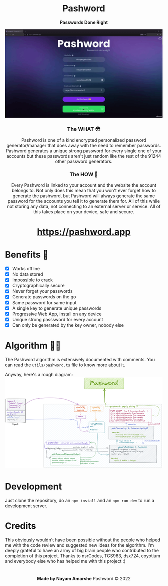 <div align="center">

# Pashword
**Passwords Done Right**

<img src="/pashword.gif">

### The WHAT 😳
Pashword is one of a kind encrypted personalized password generator/manager that does away with the need to remember passwords. Pashword generates a unique strong password for every single one of your accounts but these passwords aren't just random like the rest of the 91244 other password generators. 

### The HOW 🤔
Every Pashword is linked to your account and the website the account belongs to. Not only does this mean that you won't ever forget how to generate the pashword, but Pashword will always generate the same password for the accounts you tell it to generate them for. All of this while not storing any data, not connecting to an external server or service. All of this takes place on your device, safe and secure.

# https://pashword.app
</div>

# Benefits 🚀
- [x] Works offline
- [x] No data stored
- [x] Impossible to crack
- [x] Cryptographically secure
- [x] Never forget your passwords
- [x] Generate passwords on the go
- [x] Same password for same input
- [x] A single key to generate unique passwords
- [x] Progressive Web App, install on any device
- [x] Unique strong passsword for every account
- [x] Can only be generated by the key owner, nobody else

# Algorithm 👨‍💻
The Pashword algorithm is extensively documented with comments. You can read the `utils/pashword.ts` file to know more about it.

Anyway, here's a rough diagram:
<img src="/algorithm_illustration.png">

# Development

Just clone the repository, do an `npm install` and an `npm run dev` to run a development server.

# Credits

This obviously wouldn't have been possible without the people who helped me with the code review and suggested new ideas for the algorithm. I'm deeply grateful to have an army of big brain people who contributed to the completion of this project. Thanks to nsrCodes, TGS963, dsx724, coyotium and everybody else who has helped me with this project :)

#
<div align="center">

**Made by Nayam Amarshe**
Pashword © 2022
</div>